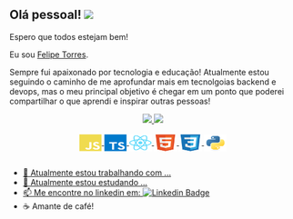 ## Olá pessoal! <img src="https://media.giphy.com/media/hvRJCLFzcasrR4ia7z/giphy.gif" width="25px">


Espero que todos estejam bem!

Eu sou [Felipe Torres](https://www.linkedin.com/in/felipe-torres-5457801a7).

Sempre fui apaixonado por tecnologia e educação! Atualmente estou seguindo o caminho de me aprofundar mais em tecnolgoias backend e devops, mas o meu principal objetivo é chegar em um ponto que poderei compartilhar o que aprendi e inspirar outras pessoas! 

<div align="center">
  <a href="https://github.com/Fe-Torres">
  <img height="180em" src="https://github-readme-stats.vercel.app/api?username=Fe-Torres&show_icons=true&theme=dracula&include_all_commits=true&count_private=true"/>
  <img height="180em" src="https://github-readme-stats.vercel.app/api/top-langs/?username=Fe-Torres&layout=compact&langs_count=7&theme=dracula"/>
</div>
<div align="center" style="display: inline_block"><br>
  <img align="center" alt="FeTorres-Js" height="30" width="40" src="https://raw.githubusercontent.com/devicons/devicon/master/icons/javascript/javascript-plain.svg">
  <img align="center" alt="FeTorres-Ts" height="30" width="40" src="https://raw.githubusercontent.com/devicons/devicon/master/icons/typescript/typescript-plain.svg">
  <img align="center" alt="FeTorres-React" height="30" width="40" src="https://raw.githubusercontent.com/devicons/devicon/master/icons/react/react-original.svg">
  <img align="center" alt="FeTorres-HTML" height="30" width="40" src="https://raw.githubusercontent.com/devicons/devicon/master/icons/html5/html5-original.svg">
  <img align="center" alt="FeTorres-CSS" height="30" width="40" src="https://raw.githubusercontent.com/devicons/devicon/master/icons/css3/css3-original.svg">
  <img align="center" alt="FeTorres-Python" height="30" width="40" src="https://raw.githubusercontent.com/devicons/devicon/master/icons/python/python-original.svg">
</div>

  ##
  
- 🔭 Atualmente estou trabalhando com ...
- 🌱 Atualmente estou estudando ...
- 📫 Me encontre no linkedin em:  [![Linkedin Badge](https://img.shields.io/badge/-FelipeTorres-blue?style=flat-square&logo=Linkedin&logoColor=white&link=https://https://www.linkedin.com/in/felipe-torres-5457801a7)](https://www.linkedin.com/in/felipe-torres-5457801a7) 
- ☕ Amante de café!


